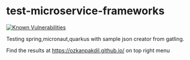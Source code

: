 # test-microservice-frameworks

[![Known Vulnerabilities](https://snyk.io/test/github/ozkanpakdil/test-microservice-frameworks/badge.svg)](https://snyk.io/test/github/ozkanpakdil/test-microservice-frameworks)

Testing spring,micronaut,quarkus with sample json creator from gatling.

Find the results at https://ozkanpakdil.github.io/ on top right menu
